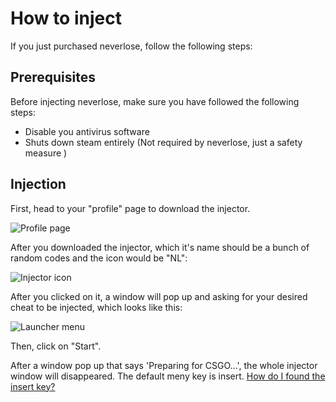 # How to inject

If you just purchased neverlose, follow the following steps:

## Prerequisites

Before injecting neverlose, make sure you have followed the following steps:

* Disable you antivirus software
* Shuts down steam entirely \(Not required by neverlose, just a safety measure \)

## Injection

First, head to your "profile" page to download the injector.

![Profile page](https://i.imgur.com/PwKCW1y.png)

After you downloaded the injector, which it's name should be a bunch of random codes and the icon would be "NL":

![Injector icon](https://i.imgur.com/8OTfG7W.png)

After you clicked on it, a window will pop up and asking for your desired cheat to be injected, which looks like this:

![Launcher menu](https://i.imgur.com/TeBIrGO.png)

Then, click on "Start".

After a window pop up that says 'Preparing for CSGO...', the whole injector window will disappeared. The default meny key is insert. [How do I found the insert key?](https://www.computerhope.com/jargon/i/insertke.htm)

